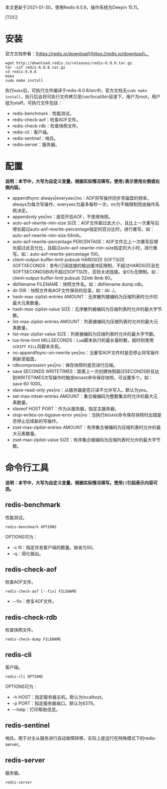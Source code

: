 本文更新于2021-01-30，使用Redis 6.0.8，操作系统为Deepin 15.11。

[TOC]

# 安装

官方文档参看：[https://redis.io/download](https://redis.io/download)。

```shell
wget http://download.redis.io/releases/redis-6.0.8.tar.gz
tar -xzf redis-6.0.8.tar.gz
cd redis-6.0.8
make
sudo make install
```

执行`make`后，可执行文件编译于redis-6.0.8/src中。官方文档无`sudo make install`，执行后会将可执行文件拷贝至/usr/local/bin目录下，用户为root，用户组为staff。可执行文件包括：

* redis-benchmark：性能测试。
* redis-check-aof：检查AOF文件。
* redis-check-rdb：检查快照文件。
* redis-cli：客户端。
* redis-sentinel：哨兵。
* redis-server：服务器。

# 配置

**说明：本节中，大写为自定义变量，根据实际情况填写。使用`|`表示使用左侧或右侧内容。**

* appendfsync always|everysec|no：AOF将写操作同步至磁盘的频率，always为每次写操作，everysec为最多每秒一次，no为不做限制而由操作系统决定。
* appendonly yes|no：是否开启AOF，不使用快照。
* auto-aof-rewrite-min-size SIZE：AOF文件超过此大小，且比上一次重写后增长超过auto-aof-rewrite-percentage指定的百分比时，进行重写。如：auto-aof-rewrite-min-size 64mb。
* auto-aof-rewrite-percentage PERCENTAGE：AOF文件比上一次重写后增长超过此百分比，且超过auto-aof-rewrite-min-size指定的大小时，进行重写。如：auto-aof-rewrite-percentage 100。
* client-output-buffer-limit pubsub HARDSIZE SOFTSIZE SOFTSECONDS：发布/订阅连接的输出缓冲区限制，不超过HARDSIZE且在SOFTSECONDS秒内不超过SOFTSIZE，否则关闭连接。全0为无限制。如：client-output-buffer-limit pubsub 32mb 8mb 60。
* dbfilename FILENAME：快照文件名。如：dbfilename dump.rdb。
* dir DIR：快照文件和AOF文件保存的目录。如：dir ./。
* hash-max-ziplist-entries AMOUNT：无序散列被编码为压缩列表时允许的最大元素数量。
* hash-max-ziplist-value SIZE：无序散列被编码为压缩列表时允许的最大字节数。
* list-max-ziplist-entries AMOUNT：列表被编码为压缩列表时允许的最大元素数量。
* list-max-ziplist-value SIZE：列表被编码为压缩列表时允许的最大字节数。
* lua-time-limit MILLSECONDS：Lua脚本执行的最长毫秒数，超时则使用`SCRIPT KILL`将脚本杀死。
* no-appendfsync-on-rewrite yes|no：当重写AOF文件时是否停止将写操作刷新至磁盘。
* rdbcompression yes|no：保存快照时是否进行压缩。
* save SECONDS WRITETIMES：距离上一次创建快照超过SECONDS秒且达到WRITETIMES次写操作时触发`BGSAVE`命令保存快照，可设置多个。如：save 60 1000。
* slave-read-only yes|no：从服务器是否只读不允许写入。默认为yes。
* set-max-intset-entries AMOUNT：集合被编码为整数集合时允许的最大元素数量。
* slaveof HOST PORT：作为从服务器，指定主服务器。
* stop-writes-on-bgsave-error yes|no：当执行`BGSAVE`命令保存快照时出错是否停止后续新的写操作。
* zset-max-ziplist-entries AMOUNT：有序集合被编码为压缩列表时允许的最大元素数量。
* zset-max-ziplist-value SIZE：有序集合被编码为压缩列表时允许的最大字节数。

# 命令行工具

**说明：本节中，大写为自定义变量，根据实际情况填写。使用`[]`引起表示内容可选。**

## redis-benchmark

性能测试。

```shell
redis-benchmark OPTIONS
```

OPTIONS可为：

* -c N：指定并发客户端的数量。缺省为50。
* -q：简化输出。

## redis-check-aof

检查AOF文件。

```shell
redis-check-aof [--fix] FILENAME
```

* --fix：修复AOF文件。

## redis-check-rdb

检查快照文件。

```shell
redis-check-dump FILENAME
```

## redis-cli

客户端。

```shell
redis-cli OPTIONS
```

OPTIONS可为：

* -h HOST：指定服务器主机。默认为localhost。
* -p PORT：指定服务器端口。默认为6379。
* --help：打印帮助信息。

## redis-sentinel

哨兵。用于对主从服务进行自动故障转移，实际上是运行在特殊模式下的redis-server。

## redis-server

服务器。

```shell
redis-server
```
